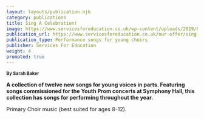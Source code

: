 ```yaml
---
layout: layouts/publication.njk
category: publications
title: Sing A Celebration!
image: https://www.servicesforeducation.co.uk/wp-content/uploads/2019/06/sing-a-celebration-services-for-education-music-service-for-schools.jpg
publication_url: https://www.servicesforeducation.co.uk/our-offer/sing-a-celebration/
publication_type: Performance songs for young choirs
publisher: Services For Education
weight: 4
promoted: true
---
```


<small>**By Sarah Baker**</small>

**A collection of twelve new songs for young voices in parts. Featuring songs commissioned for the Youth Prom concerts at Symphony Hall, this collection has songs for performing throughout the year.**

Primary Choir music (best suited for ages 8-12).

